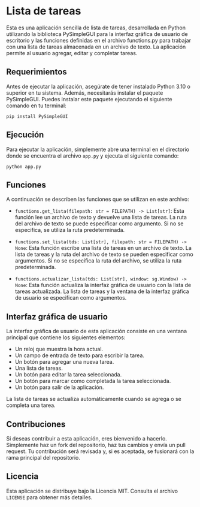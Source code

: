 # Lista de tareas

Esta es una aplicación sencilla de lista de tareas, desarrollada en Python utilizando la biblioteca PySimpleGUI para la interfaz gráfica de usuario de escritorio y las funciones definidas en el archivo functions.py para trabajar con una lista de tareas almacenada en un archivo de texto. La aplicación permite al usuario agregar, editar y completar tareas.

## Requerimientos

Antes de ejecutar la aplicación, asegúrate de tener instalado Python 3.10 o superior en tu sistema. Además, necesitarás instalar el paquete PySimpleGUI. Puedes instalar este paquete ejecutando el siguiente comando en tu terminal:

```
pip install PySimpleGUI
```

## Ejecución

Para ejecutar la aplicación, simplemente abre una terminal en el directorio donde se encuentra el archivo `app.py` y ejecuta el siguiente comando:

```
python app.py
```


## Funciones

A continuación se describen las funciones que se utilizan en este archivo:

* `functions.get_lista(filepath: str = FILEPATH) -> List[str]`: Esta función lee un archivo de texto y devuelve una lista de tareas. La ruta del archivo de texto se puede especificar como argumento. Si no se especifica, se utiliza la ruta predeterminada.

* `functions.set_lista(tds: List[str], filepath: str = FILEPATH) -> None`: Esta función escribe una lista de tareas en un archivo de texto. La lista de tareas y la ruta del archivo de texto se pueden especificar como argumentos. Si no se especifica la ruta del archivo, se utiliza la ruta predeterminada.

* `functions.actualizar_lista(tds: List[str], window: sg.Window) -> None`: Esta función actualiza la interfaz gráfica de usuario con la lista de tareas actualizada. La lista de tareas y la ventana de la interfaz gráfica de usuario se especifican como argumentos.

## Interfaz gráfica de usuario

La interfaz gráfica de usuario de esta aplicación consiste en una ventana principal que contiene los siguientes elementos:

* Un reloj que muestra la hora actual.
* Un campo de entrada de texto para escribir la tarea.
* Un botón para agregar una nueva tarea.
* Una lista de tareas.
* Un botón para editar la tarea seleccionada.
* Un botón para marcar como completada la tarea seleccionada.
* Un botón para salir de la aplicación.

La lista de tareas se actualiza automáticamente cuando se agrega o se completa una tarea.

## Contribuciones

Si deseas contribuir a esta aplicación, eres bienvenido a hacerlo. Simplemente haz un fork del repositorio, haz tus cambios y envía un pull request. Tu contribución será revisada y, si es aceptada, se fusionará con la rama principal del repositorio.

## Licencia

Esta aplicación se distribuye bajo la Licencia MIT. Consulta el archivo `LICENSE` para obtener más detalles.